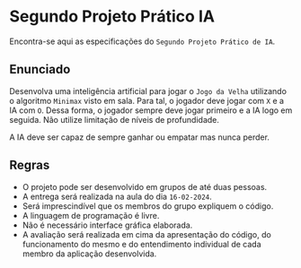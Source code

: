 # Segundo Projeto Prático IA

Encontra-se aqui as especificações do ``Segundo Projeto Prático de IA``.

## Enunciado

Desenvolva uma inteligência artificial para jogar o ``Jogo da Velha`` utilizando o algoritmo ``Minimax`` visto em sala. Para tal, o jogador deve jogar com ``X`` e a IA com ``O``. Dessa forma, o jogador sempre deve jogar primeiro e a IA logo em seguida. Não utilize limitação de níveis de profundidade. 

A IA deve ser capaz de sempre ganhar ou empatar mas nunca perder.

## Regras

- O projeto pode ser desenvolvido em grupos de até duas pessoas. 
- A entrega será realizada na aula do dia ``16-02-2024``. 
- Será imprescindível que os membros do grupo expliquem o código.
- A linguagem de programação é livre.
- Não é necessário interface gráfica elaborada.
- A avaliação será realizada em cima da apresentação do código, do funcionamento do mesmo e do entendimento individual de cada membro da aplicação desenvolvida.